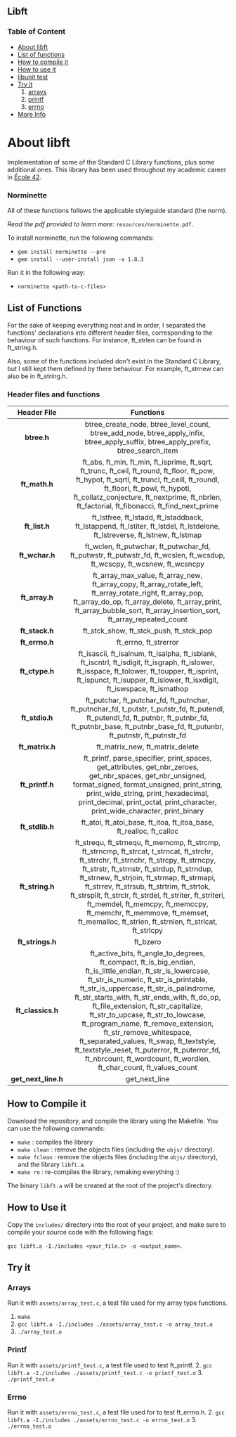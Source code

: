 ## Libft

<libft-logo>

### Table of Content
* [About libft](#about-libft)
* [List of functions](##how-to-use-it)
* [How to compile it](##how-to-compile-it)
* [How to use it](##how-to-use-it)
* [libunit test](##libunit-test)
* [Try it](##try-it)
  1. [arrays](###arrays)
  2. [printf](###printf)
  3. [errno](###errno)
* [More Info](#more-info)

# About libft

Implementation of some of the Standard C Library functions, plus some additional
ones. This library has been used throughout my academic career in 
[École 42](http://42.us.org).

### Norminette

All of these functions follows the applicable styleguide standard (the norm).

*Read the pdf provided to learn more:* `resources/norminette.pdf`.

To install norminette, run the following commands:
* `gem install norminette --pre`
* `gem install --user-install json -v 1.8.3`

Run it in the following way:
* `norminette <path-to-c-files>`

## List of Functions

For the sake of keeping everything neat and in order, I separated the functions'
declarations into different header files, corresponding to the behaviour of
such functions.
For instance, ft_strlen can be found in ft_string.h.

Also, some of the functions included don't exist in the Standard C Library,
but I still kept them defined by there behaviour.
For example, ft_strnew can also be in ft_string.h.

### Header files and functions

Header File          | Functions
:-------------------:|:---------:
**btree.h**          | btree_create_node, btree_level_count, btree_add_node, btree_apply_infix, btree_apply_suffix, btree_apply_prefix, btree_search_item
**ft_math.h**        | ft_abs, ft_min, ft_min, ft_isprime, ft_sqrt, ft_trunc, ft_ceil, ft_round, ft_floor, ft_pow, ft_hypot, ft_sqrtl, ft_truncl, ft_ceill, ft_roundl, ft_floorl, ft_powl, ft_hypotl, ft_collatz_conjecture, ft_nextprime, ft_nbrlen, ft_factorial, ft_fibonacci, ft_find_next_prime
**ft_list.h**        | ft_lstfree, ft_lstadd, ft_lstaddback, ft_lstappend, ft_lstiter, ft_lstdel, ft_lstdelone, ft_lstreverse, ft_lstnew, ft_lstmap
**ft_wchar.h**       | ft_wclen, ft_putwchar, ft_putwchar_fd, ft_putwstr, ft_putwstr_fd, ft_wcslen, ft_wcsdup, ft_wcscpy, ft_wcsnew, ft_wcsncpy
**ft_array.h**       | ft_array_max_value, ft_array_new, ft_array_copy, ft_array_rotate_left, ft_array_rotate_right, ft_array_pop, ft_array_do_op, ft_array_delete, ft_array_print, ft_array_bubble_sort, ft_array_insertion_sort, ft_array_repeated_count
**ft_stack.h**       | ft_stck_show, ft_stck_push, ft_stck_pop
**ft_errno.h**       | ft_errno, ft_strerror
**ft_ctype.h**       | ft_isascii, ft_isalnum, ft_isalpha, ft_isblank, ft_iscntrl, ft_isdigit, ft_isgraph, ft_islower, ft_isspace, ft_tolower, ft_toupper, ft_isprint, ft_ispunct, ft_isupper, ft_islower, ft_isxdigit, ft_iswspace, ft_ismathop
**ft_stdio.h**       | ft_putchar, ft_putchar_fd, ft_putnchar, ft_putnchar_fd, t_putstr, t_putstr_fd, ft_putendl, ft_putendl_fd, ft_putnbr, ft_putnbr_fd, ft_putnbr_base, ft_putnbr_base_fd, ft_putunbr, ft_putnstr, ft_putnstr_fd
**ft_matrix.h**      | ft_matrix_new, ft_matrix_delete
**ft_printf.h**      | ft_printf, parse_specifier, print_spaces, get_attributes, get_nbr_zeroes, get_nbr_spaces, get_nbr_unsigned, format_signed, format_unsigned, print_string, print_wide_string, print_hexadecimal, print_decimal, print_octal, print_character, print_wide_character, print_binary
**ft_stdlib.h**      | ft_atoi, ft_atoi_base, ft_itoa, ft_itoa_base, ft_realloc, ft_calloc
**ft_string.h**      | ft_strequ, ft_strnequ, ft_memcmp, ft_strcmp, ft_strncmp, ft_strcat, t_strncat, ft_strchr, ft_strrchr, ft_strnchr, ft_strcpy, ft_strncpy, ft_strstr, ft_strnstr, ft_strdup, ft_strndup, ft_strnew, ft_strjoin, ft_strmap, ft_strmapi, ft_strrev, ft_strsub, ft_strtrim, ft_strtok, ft_strsplit, ft_strclr, ft_strdel, ft_striter, ft_striteri, ft_memdel, ft_memcpy, ft_memccpy, ft_memchr, ft_memmove, ft_memset, ft_memalloc, ft_strlen, ft_strnlen, ft_strlcat, ft_strlcpy
**ft_strings.h**     | ft_bzero
**ft_classics.h**  | ft_active_bits, ft_angle_to_degrees, ft_compact, ft_is_big_endian, ft_is_little_endian, ft_str_is_lowercase, ft_str_is_numeric, ft_str_is_printable, ft_str_is_uppercase, ft_str_is_palindrome, ft_str_starts_with, ft_str_ends_with, ft_do_op, ft_file_extension, ft_str_capitalize, ft_str_to_upcase, ft_str_to_lowcase, ft_program_name, ft_remove_extension, ft_str_remove_whitespace, ft_separated_values, ft_swap, ft_textstyle, ft_textstyle_reset, ft_puterror, ft_puterror_fd, ft_nbrcount, ft_wordcount, ft_wordlen, ft_char_count, ft_values_count
**get_next_line.h**  | get_next_line


## How to Compile it

Download the repository, and compile the library using the Makefile.
You can use the following commands:

* `make` : compiles the library
* `make clean` : remove the objects files (including the `objs/` directory).
* `make fclean` : remove the objects files (including the `objs/` directory),
and the library `libft.a`.
* `make re` : re-compiles the library, remaking everything :)

The binary `libft.a` will be created at the root of the project's directory.

## How to Use it

Copy the `includes/` directory into the root of your project, and
make sure to compile your source code with the following flags:

  `gcc libft.a -I./includes <your_file.c> -o <output_name>`.

## Try it

### Arrays

Run it with `assets/array_test.c`, a test file used for my array type functions.
1. `make`
2. `gcc libft.a -I./includes ./assets/array_test.c -o array_test.o`
3. `./array_test.o`

### Printf

Run it with `assets/printf_test.c`, a test file used to test ft_printf.
2. `gcc libft.a -I./includes ./assets/printf_test.c -o printf_test.o`
3. `./printf_test.o`

### Errno

Run it with `assets/errno_test.c`, a test file used for to test ft_errno.h.
2. `gcc libft.a -I./includes ./assets/errno_test.c -o errno_test.o`
3. `./errno_test.o`
